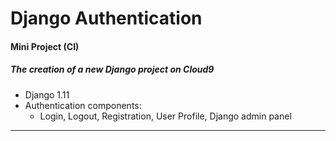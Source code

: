 # Django Authentication
#### Mini Project (CI)
##### The creation of a new Django project on Cloud9
- Django 1.11
- Authentication components:
    - Login, Logout, Registration, User Profile,  Django admin panel
********

